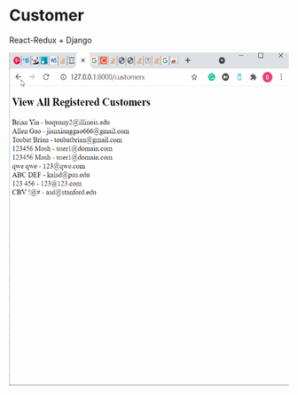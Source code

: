 # Customer
React-Redux + Django

<img src="https://github.com/Toubat/Customer/blob/master/demo.gif" height="600"/>
